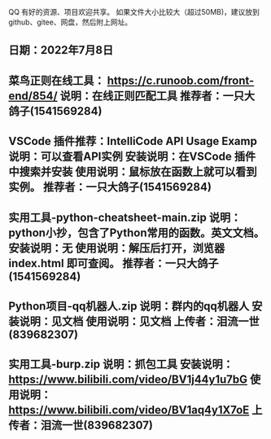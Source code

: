 QQ
有好的资源、项目欢迎共享。
如果文件大小比较大（超过50MB)，建议放到github、gitee、网盘，然后附上网址。



日期：2022年7月8日
----------------------------------------------------
菜鸟正则在线工具：
https://c.runoob.com/front-end/854/
说明：在线正则匹配工具
推荐者：一只大鸽子(1541569284)
----------------------------------------------------
VSCode 插件推荐：IntelliCode API Usage Examp
说明：可以查看API实例
安装说明：在VSCode 插件中搜索并安装
使用说明：鼠标放在函数上就可以看到实例。
推荐者：一只大鸽子(1541569284)
----------------------------------------------------
实用工具-python-cheatsheet-main.zip
说明：python小抄，包含了Python常用的函数。英文文档。
安装说明：无
使用说明：解压后打开，浏览器index.html 即可查阅。
推荐者：一只大鸽子(1541569284)
----------------------------------------------------
Python项目-qq机器人.zip
说明：群内的qq机器人
安装说明：见文档
使用说明：见文档
上传者：泪流一世(839682307)
----------------------------------------------------
实用工具-burp.zip 
说明：抓包工具
安装说明：https://www.bilibili.com/video/BV1j44y1u7bG
使用说明：https://www.bilibili.com/video/BV1aq4y1X7oE
上传者：泪流一世(839682307)
----------------------------------------------------
